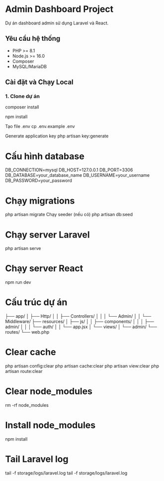 # Admin Dashboard Project

Dự án dashboard admin sử dụng Laravel và React.

## Yêu cầu hệ thống

- PHP >= 8.1
- Node.js >= 16.0
- Composer
- MySQL/MariaDB

## Cài đặt và Chạy Local

### 1. Clone dự án

composer install

npm install

Tạo file .env
cp .env.example .env

Generate application key
php artisan key:generate

# Cấu hình database
DB_CONNECTION=mysql
DB_HOST=127.0.0.1
DB_PORT=3306
DB_DATABASE=your_database_name
DB_USERNAME=your_username
DB_PASSWORD=your_password

# Chạy migrations
php artisan migrate
Chạy seeder (nếu có)
php artisan db:seed

# Chạy server Laravel
php artisan serve

# Chạy server React
npm run dev

# Cấu trúc dự án
├── app/
│ ├── Http/
│ │ ├── Controllers/
│ │ │ └── Admin/
│ │ └── Middleware/
├── resources/
│ ├── js/
│ │ ├── components/
│ │ │ ├── admin/
│ │ │ └── auth/
│ │ └── app.jsx
│ └── views/
│ └── admin/
└── routes/
└── web.php

# Clear cache
php artisan config:clear
php artisan cache:clear
php artisan view:clear
php artisan route:clear

# Clear node_modules
rm -rf node_modules

# Install node_modules
npm install

# Tail Laravel log
tail -f storage/logs/laravel.log
tail -f storage/logs/laravel.log

